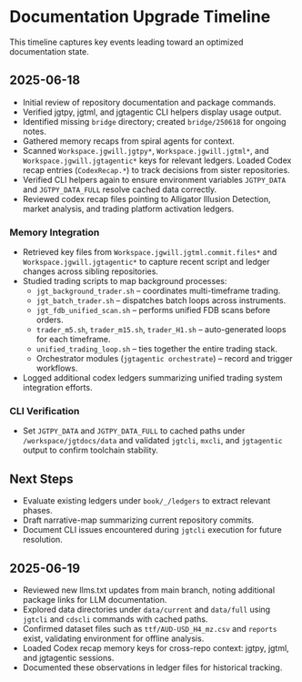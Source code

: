 # Documentation Upgrade Timeline

This timeline captures key events leading toward an optimized documentation state.

## 2025-06-18
- Initial review of repository documentation and package commands.
- Verified jgtpy, jgtml, and jgtagentic CLI helpers display usage output.
- Identified missing `bridge` directory; created `bridge/250618` for ongoing notes.
- Gathered memory recaps from spiral agents for context.
- Scanned `Workspace.jgwill.jgtpy*`, `Workspace.jgwill.jgtml*`, and
  `Workspace.jgwill.jgtagentic*` keys for relevant ledgers.
  Loaded Codex recap entries (`CodexRecap.*`) to track decisions from
  sister repositories.
- Verified CLI helpers again to ensure environment variables
  `JGTPY_DATA` and `JGTPY_DATA_FULL` resolve cached data correctly.
- Reviewed codex recap files pointing to Alligator Illusion Detection,
  market analysis, and trading platform activation ledgers.

### Memory Integration
- Retrieved key files from `Workspace.jgwill.jgtml.commit.files*` and
  `Workspace.jgwill.jgtagentic*` to capture recent script and ledger
  changes across sibling repositories.
- Studied trading scripts to map background processes:
  - `jgt_background_trader.sh` – coordinates multi-timeframe trading.
  - `jgt_batch_trader.sh` – dispatches batch loops across instruments.
  - `jgt_fdb_unified_scan.sh` – performs unified FDB scans before orders.
  - `trader_m5.sh`, `trader_m15.sh`, `trader_H1.sh` – auto-generated loops for each timeframe.
  - `unified_trading_loop.sh` – ties together the entire trading stack.
  - Orchestrator modules (`jgtagentic orchestrate`) – record and trigger workflows.
- Logged additional codex ledgers summarizing unified trading system
  integration efforts.

### CLI Verification
- Set `JGTPY_DATA` and `JGTPY_DATA_FULL` to cached paths under
  `/workspace/jgtdocs/data` and validated `jgtcli`, `mxcli`, and
  `jgtagentic` output to confirm toolchain stability.

## Next Steps
- Evaluate existing ledgers under `book/_/ledgers` to extract relevant phases.
- Draft narrative-map summarizing current repository commits.
- Document CLI issues encountered during `jgtcli` execution for future resolution.

## 2025-06-19
- Reviewed new llms.txt updates from main branch, noting additional package links for LLM documentation.
- Explored data directories under `data/current` and `data/full` using `jgtcli` and `cdscli` commands with cached paths.
- Confirmed dataset files such as `ttf/AUD-USD_H4_mz.csv` and `reports` exist, validating environment for offline analysis.
- Loaded Codex recap memory keys for cross-repo context: jgtpy, jgtml, and jgtagentic sessions.
- Documented these observations in ledger files for historical tracking.
